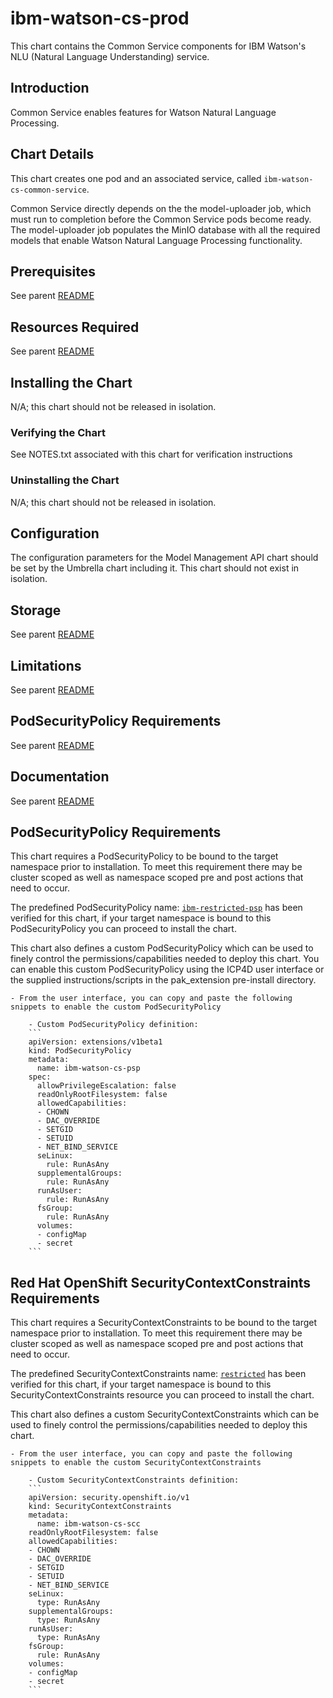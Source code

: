 # ibm-watson-cs-prod
This chart contains the Common Service components for IBM Watson's NLU (Natural Language Understanding) service.

## Introduction
Common Service enables features for Watson Natural Language Processing.

## Chart Details
This chart creates one pod and an associated service, called `ibm-watson-cs-common-service`.

Common Service directly depends on the the model-uploader job, which must run to completion before the Common Service pods become ready. The model-uploader job populates the MinIO database with all the required models that enable Watson Natural Language Processing functionality.

## Prerequisites
See parent [README](../../README.md)

## Resources Required
See parent [README](../../README.md)

## Installing the Chart
N/A; this chart should not be released in isolation.

### Verifying the Chart
See NOTES.txt associated with this chart for verification instructions

### Uninstalling the Chart
N/A; this chart should not be released in isolation.

## Configuration
The configuration parameters for the Model Management API chart should be set by the Umbrella chart including it. This chart should not exist in isolation.

## Storage
See parent [README](../../README.md)

## Limitations
See parent [README](../../README.md)

## PodSecurityPolicy Requirements
See parent [README](../../README.md)

## Documentation
See parent [README](../../README.md)

## PodSecurityPolicy Requirements

This chart requires a PodSecurityPolicy to be bound to the target namespace prior to installation. To meet this requirement there may be cluster scoped as well as namespace scoped pre and post actions that need to occur.

The predefined PodSecurityPolicy name: [`ibm-restricted-psp`](https://ibm.biz/cpkspec-psp) has been verified for this chart, if your target namespace is bound to this PodSecurityPolicy you can proceed to install the chart.

This chart also defines a custom PodSecurityPolicy which can be used to finely control the permissions/capabilities needed to deploy this chart. You can enable this custom PodSecurityPolicy using the ICP4D user interface or the supplied instructions/scripts in the pak_extension pre-install directory.

    - From the user interface, you can copy and paste the following snippets to enable the custom PodSecurityPolicy

        - Custom PodSecurityPolicy definition:
        ```
        apiVersion: extensions/v1beta1
        kind: PodSecurityPolicy
        metadata:
          name: ibm-watson-cs-psp
        spec:
          allowPrivilegeEscalation: false
          readOnlyRootFilesystem: false
          allowedCapabilities:
          - CHOWN
          - DAC_OVERRIDE
          - SETGID
          - SETUID
          - NET_BIND_SERVICE
          seLinux:
            rule: RunAsAny
          supplementalGroups:
            rule: RunAsAny
          runAsUser:
            rule: RunAsAny
          fsGroup:
            rule: RunAsAny
          volumes:
          - configMap
          - secret
        ```

## Red Hat OpenShift SecurityContextConstraints Requirements

This chart requires a SecurityContextConstraints to be bound to the target namespace prior to installation. To meet this requirement there may be cluster scoped as well as namespace scoped pre and post actions that need to occur.

The predefined SecurityContextConstraints name: [`restricted`](https://ibm.biz/cpkspec-scc) has been verified for this chart, if your target namespace is bound to this SecurityContextConstraints resource you can proceed to install the chart.

This chart also defines a custom SecurityContextConstraints which can be used to finely control the permissions/capabilities needed to deploy this chart.

    - From the user interface, you can copy and paste the following snippets to enable the custom SecurityContextConstraints

        - Custom SecurityContextConstraints definition:
        ```
        apiVersion: security.openshift.io/v1
        kind: SecurityContextConstraints
        metadata:
          name: ibm-watson-cs-scc
        readOnlyRootFilesystem: false
        allowedCapabilities:
        - CHOWN
        - DAC_OVERRIDE
        - SETGID
        - SETUID
        - NET_BIND_SERVICE
        seLinux:
          type: RunAsAny
        supplementalGroups:
          type: RunAsAny
        runAsUser:
          type: RunAsAny
        fsGroup:
          rule: RunAsAny
        volumes:
        - configMap
        - secret
        ```
